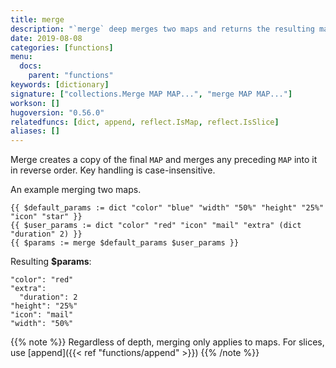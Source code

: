 ```yaml
---
title: merge
description: "`merge` deep merges two maps and returns the resulting map."
date: 2019-08-08
categories: [functions]
menu:
  docs:
    parent: "functions"
keywords: [dictionary]
signature: ["collections.Merge MAP MAP...", "merge MAP MAP..."]
workson: []
hugoversion: "0.56.0"
relatedfuncs: [dict, append, reflect.IsMap, reflect.IsSlice]
aliases: []
---
```


Merge creates a copy of the final `MAP` and merges any preceding `MAP` into it in reverse order.
Key handling is case-insensitive.

An example merging two maps.

```go-html-template
{{ $default_params := dict "color" "blue" "width" "50%" "height" "25%" "icon" "star" }}
{{ $user_params := dict "color" "red" "icon" "mail" "extra" (dict "duration" 2) }}
{{ $params := merge $default_params $user_params }}
```

Resulting __$params__:

```
"color": "red"
"extra":
  "duration": 2
"height": "25%"
"icon": "mail"
"width": "50%"
```

{{% note %}}
  Regardless of depth, merging only applies to maps. For slices, use [append]({{< ref "functions/append" >}})
{{% /note %}}
